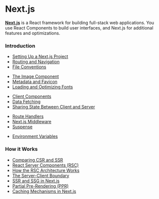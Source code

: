 # Next.js

[**Next.js**](https://nextjs.org/docs) is a React framework for building full-stack web applications. You use React Components to build user interfaces, and Next.js for additional features and optimizations.

### Introduction

- [Setting Up a Next.js Project](./setup.md)
- [Routing and Navigation](./creating-routes.md)
- [File Conventions](./file-conventions.md)

<div></div>

- [The Image Component](./image.md)
- [Metadata and Favicon](./metadata.md)
- [Loading and Optimizing Fonts](./fonts.md)

<div></div>

- [Client Components](./client-components.md)
- [Data Fetching](./data-fetching.md)
- [Sharing State Between Client and Server](./sharing-state.md)

<div></div>

- [Route Handlers](./route-handlers.md)
- [Next.js Middleware](./middleware.md)
- [Suspense](./suspense.md)

<div></div>

- [Environment Variables](./env-vars.md)

### How it Works

- [Comparing CSR and SSR](./csr-vs-ssr.md)
- [React Server Components (RSC)](./rsc.md)
- [How the RSC Architecture Works](./how-rsc-works.md)
- [The Server-Client Boundary](./server-client-boundary.md)
- [SSR and SSG in Next.js](./ssr-vs-ssg.md)
- [Partial Pre-Rendering (PPR)](./partial-pre-rendering.md)
- [Caching Mechanisms in Next.js](./nextjs-caching.md)
